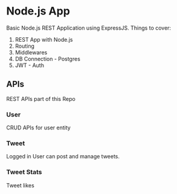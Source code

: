 # Node.js App

Basic Node.js REST Application using ExpressJS. Things to cover:

1. REST App with Node.js
2. Routing
3. Middlewares
4. DB Connection - Postgres
5. JWT - Auth

## APIs

REST APIs part of this Repo

### User

CRUD APIs for user entity

### Tweet

Logged in User can post and manage tweets.

### Tweet Stats

Tweet likes
